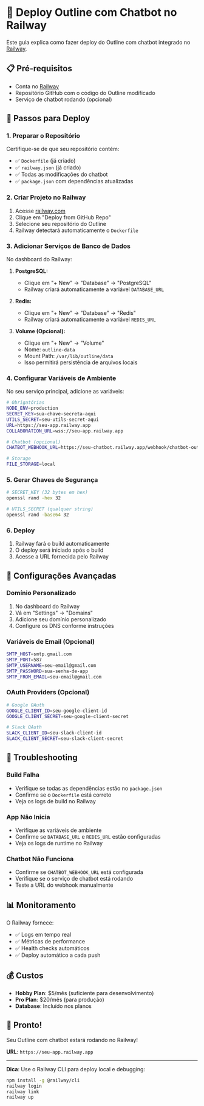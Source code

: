 # 🚀 Deploy Outline com Chatbot no Railway

Este guia explica como fazer deploy do Outline com chatbot integrado no [Railway](https://railway.com/).

## 📋 Pré-requisitos

- Conta no [Railway](https://railway.com/)
- Repositório GitHub com o código do Outline modificado
- Serviço de chatbot rodando (opcional)

## 🚀 Passos para Deploy

### 1. **Preparar o Repositório**

Certifique-se de que seu repositório contém:
- ✅ `Dockerfile` (já criado)
- ✅ `railway.json` (já criado)
- ✅ Todas as modificações do chatbot
- ✅ `package.json` com dependências atualizadas

### 2. **Criar Projeto no Railway**

1. Acesse [railway.com](https://railway.com/)
2. Clique em "Deploy from GitHub Repo"
3. Selecione seu repositório do Outline
4. Railway detectará automaticamente o `Dockerfile`

### 3. **Adicionar Serviços de Banco de Dados**

No dashboard do Railway:

1. **PostgreSQL:**
   - Clique em "+ New" → "Database" → "PostgreSQL"
   - Railway criará automaticamente a variável `DATABASE_URL`

2. **Redis:**
   - Clique em "+ New" → "Database" → "Redis"
   - Railway criará automaticamente a variável `REDIS_URL`

3. **Volume (Opcional):**
   - Clique em "+ New" → "Volume"
   - Nome: `outline-data`
   - Mount Path: `/var/lib/outline/data`
   - Isso permitirá persistência de arquivos locais

### 4. **Configurar Variáveis de Ambiente**

No seu serviço principal, adicione as variáveis:

```bash
# Obrigatórias
NODE_ENV=production
SECRET_KEY=sua-chave-secreta-aqui
UTILS_SECRET=seu-utils-secret-aqui
URL=https://seu-app.railway.app
COLLABORATION_URL=wss://seu-app.railway.app

# Chatbot (opcional)
CHATBOT_WEBHOOK_URL=https://seu-chatbot.railway.app/webhook/chatbot-outline

# Storage
FILE_STORAGE=local
```

### 5. **Gerar Chaves de Segurança**

```bash
# SECRET_KEY (32 bytes em hex)
openssl rand -hex 32

# UTILS_SECRET (qualquer string)
openssl rand -base64 32
```

### 6. **Deploy**

1. Railway fará o build automaticamente
2. O deploy será iniciado após o build
3. Acesse a URL fornecida pelo Railway

## 🔧 Configurações Avançadas

### **Domínio Personalizado**

1. No dashboard do Railway
2. Vá em "Settings" → "Domains"
3. Adicione seu domínio personalizado
4. Configure os DNS conforme instruções

### **Variáveis de Email (Opcional)**

```bash
SMTP_HOST=smtp.gmail.com
SMTP_PORT=587
SMTP_USERNAME=seu-email@gmail.com
SMTP_PASSWORD=sua-senha-de-app
SMTP_FROM_EMAIL=seu-email@gmail.com
```

### **OAuth Providers (Opcional)**

```bash
# Google OAuth
GOOGLE_CLIENT_ID=seu-google-client-id
GOOGLE_CLIENT_SECRET=seu-google-client-secret

# Slack OAuth
SLACK_CLIENT_ID=seu-slack-client-id
SLACK_CLIENT_SECRET=seu-slack-client-secret
```

## 🐛 Troubleshooting

### **Build Falha**
- Verifique se todas as dependências estão no `package.json`
- Confirme se o `Dockerfile` está correto
- Veja os logs de build no Railway

### **App Não Inicia**
- Verifique as variáveis de ambiente
- Confirme se `DATABASE_URL` e `REDIS_URL` estão configuradas
- Veja os logs de runtime no Railway

### **Chatbot Não Funciona**
- Confirme se `CHATBOT_WEBHOOK_URL` está configurada
- Verifique se o serviço de chatbot está rodando
- Teste a URL do webhook manualmente

## 📊 Monitoramento

O Railway fornece:
- ✅ Logs em tempo real
- ✅ Métricas de performance
- ✅ Health checks automáticos
- ✅ Deploy automático a cada push

## 💰 Custos

- **Hobby Plan**: $5/mês (suficiente para desenvolvimento)
- **Pro Plan**: $20/mês (para produção)
- **Database**: Incluído nos planos

## 🎉 Pronto!

Seu Outline com chatbot estará rodando no Railway! 

**URL**: `https://seu-app.railway.app`

---

**Dica**: Use o Railway CLI para deploy local e debugging:
```bash
npm install -g @railway/cli
railway login
railway link
railway up
```
